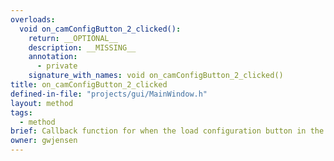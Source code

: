 ```yaml
---
overloads:
  void on_camConfigButton_2_clicked():
    return: __OPTIONAL__
    description: __MISSING__
    annotation:
      - private
    signature_with_names: void on_camConfigButton_2_clicked()
title: on_camConfigButton_2_clicked
defined-in-file: "projects/gui/MainWindow.h"
layout: method
tags:
  - method
brief: Callback function for when the load configuration button in the record tab is clicked.
owner: gwjensen
---
```

